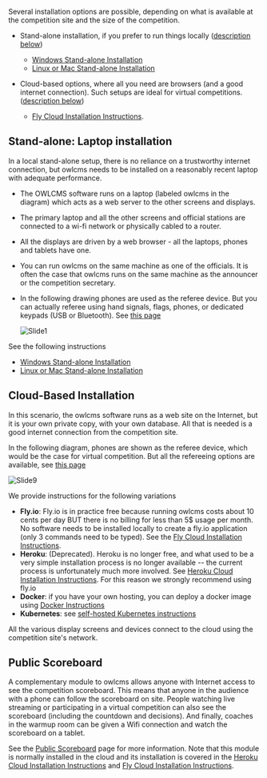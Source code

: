Several installation options are possible, depending on what is available at the competition site and the size of the competition.

- Stand-alone installation, if you prefer to run things locally ([description below](#stand-alone-laptop-installation))
  - [Windows Stand-alone Installation](LocalWindowsSetup)
  - [Linux or Mac Stand-alone Installation](LocalLinuxMacSetup)



- Cloud-based options, where all you need are browsers (and a good internet connection).  Such setups are ideal for virtual competitions. ([description below](#cloud-based-installation))

  - [Fly Cloud Installation Instructions](Fly).  



## Stand-alone: Laptop installation

In a local stand-alone setup, there is no reliance on a trustworthy internet connection, but owlcms needs to be installed on a reasonably recent laptop with adequate performance.

- The OWLCMS software runs on a laptop (labeled owlcms in the diagram) which acts as a web server to the other screens and displays.

- The primary laptop and all the other screens and official stations are connected to a wi-fi network or physically cabled to a router.

- All the displays are driven by a web browser - all the laptops, phones and tablets have one.

- You can run owlcms on the same machine as one of the officials.  It is often the case that owlcms runs on the same machine as the announcer or the competition secretary.

- In the following drawing phones are used as the referee device.  But you can actually referee using hand signals, flags, phones, or dedicated keypads (USB or Bluetooth). See [this page](Refereeing)

  ![Slide1](img/PublicResults/CloudExplained/Slide7.SVG)

See the following instructions

  * [Windows Stand-alone Installation](LocalWindowsSetup)
  * [Linux or Mac Stand-alone Installation](LocalLinuxMacSetup)



## Cloud-Based Installation

In this scenario, the owlcms software runs as a web site on the Internet, but it is your own private copy, with your own database.  All that is needed is a good internet connection from the competition site.

In the following diagram, phones are shown as the referee device, which would be the case for virtual competition.  But all the refereeing options are available, see [this page](Refereeing)

![Slide9](img/PublicResults/CloudExplained/Slide9.SVG)

We provide instructions for the following variations

- **Fly.io**: Fly.io is in practice free because running owlcms costs about 10 cents per day BUT there is no billing for less than 5$ usage per month. No software needs to be installed locally to create a fly.io application (only 3 commands need to be typed). See the [Fly Cloud Installation Instructions](Fly).  
- **Heroku**: (Deprecated).  Heroku is no longer free, and what used to be a very simple installation process is no longer available -- the current process is unfortunately much more involved. See [Heroku Cloud Installation Instructions](Heroku).  For this reason we strongly recommend using fly.io
- **Docker**: if you have your own hosting, you can deploy a docker image using [Docker Instructions](Docker) 
- **Kubernetes**: see [self-hosted Kubernetes instructions](DigitalOcean)

All the various display screens and devices connect to the cloud using the competition site's network.

## Public Scoreboard

A complementary module to owlcms allows anyone with Internet access to see the competition scoreboard.  This means that anyone in the audience with a phone can follow the scoreboard on site.  People watching live streaming or participating in a virtual competition can also see the scoreboard (including the countdown and decisions). And finally, coaches in the warmup room can be given a Wifi connection and watch the scoreboard on a tablet.

See the [Public Scoreboard](PublicResults) page for more information.  Note that this module is normally installed in the cloud and its installation is covered in the [Heroku Cloud Installation Instructions](Heroku) and [Fly Cloud Installation Instructions](Fly).